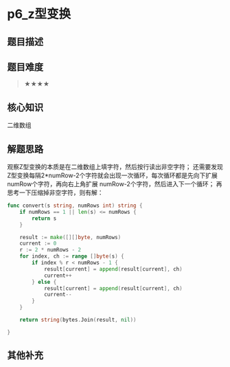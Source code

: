 # p6_z型变换
## 题目描述

## 题目难度
> ★★★★
## 核心知识
二维数组

## 解题思路
观察Z型变换的本质是在二维数组上填字符，然后按行读出非空字符；
还需要发现Z型变换每隔2*numRow-2个字符就会出现一次循环，每次循环都是先向下扩展numRow个字符，再向右上角扩展 numRow-2个字符，然后进入下一个循环；
再思考一下压缩掉非空字符，则有解：

```go
func convert(s string, numRows int) string {
    if numRows == 1 || len(s) <= numRows {
        return s
    }

    result := make([][]byte, numRows) 
    current := 0
    r := 2 * numRows - 2
    for index, ch := range []byte(s) {
        if index % r < numRows - 1 {
            result[current] = append(result[current], ch)
            current++
        } else {
            result[current] = append(result[current], ch)
            current--
        }
    }

    return string(bytes.Join(result, nil))

}

```

## 其他补充
